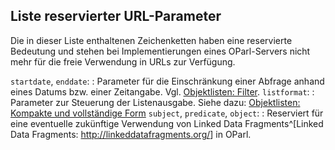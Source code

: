 Liste reservierter URL-Parameter
--------------------------------

Die in dieser Liste enthaltenen Zeichenketten haben eine reservierte Bedeutung
und stehen bei Implementierungen eines OParl-Servers nicht mehr für die
freie Verwendung in URLs zur Verfügung.

`startdate`, `enddate`:
:    Parameter für die Einschränkung einer Abfrage anhand eines Datums bzw.
     einer Zeitangabe. Vgl. [Objektlisten: Filter](#filter).
`listformat`:
:    Parameter zur Steuerung der Listenausgabe.
     Siehe dazu: [Objektlisten: Kompakte und vollständige Form](#objektlisten_listformat)
`subject`, `predicate`, `object`:
:    Reserviert für eine eventuelle zukünftige Verwendung
     von Linked Data Fragments^[Linked Data Fragments: <http://linkeddatafragments.org/>]
     in OParl.
